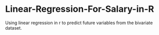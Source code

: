 # Linear-Regression-For-Salary-in-R
Using linear regression in r to predict future variables from the bivariate dataset.
